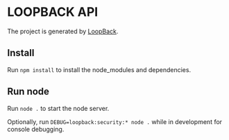 # LOOPBACK API

The project is generated by [LoopBack](http://loopback.io).

## Install

Run `npm install` to install the node_modules and dependencies.


## Run node

Run `node .` to start the node server.

Optionally, run `DEBUG=loopback:security:* node .` while in development for console debugging.